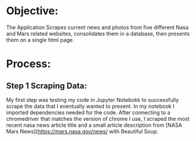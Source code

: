 # Objective:
The Application Scrapes current news and photos from five different Nasa and Mars related websites,
consolidates them in a database, then presents them on a single html page.

# Process:

## Step 1 Scraping Data:
My first step was testing my code in Jupyter Notebokk to successfully scrape the data that I eventually wanted to present. In my notebook I imported 
dependencies needed for the code. After connecting to a chromedriver that matches the version of chrome I use, I scraped the most recent nasa news article
title and a small article description from [NASA Mars News](https://mars.nasa.gov/news/ with Beautiful Soup.
